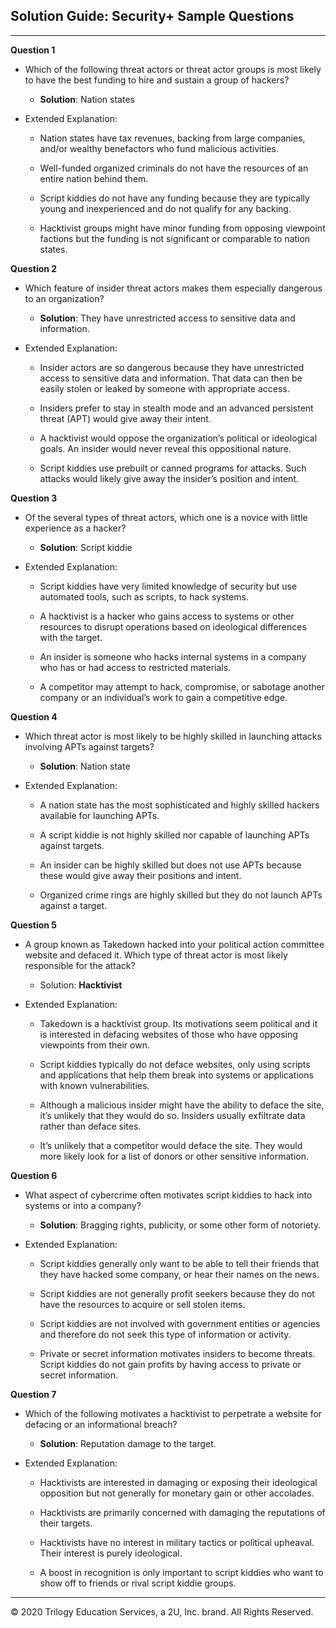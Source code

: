 ## Solution Guide: Security+ Sample Questions
---

**Question 1**

  - Which of the following threat actors or threat actor groups is most likely to have the best funding to hire and sustain a group of hackers?

    - **Solution**: Nation states

  - Extended Explanation:

    - Nation states have tax revenues, backing from large companies, and/or wealthy benefactors who fund malicious activities.

    - Well-funded organized criminals do not have the resources of an entire nation behind them.

    - Script kiddies do not have any funding because they are typically young and inexperienced and do not qualify for any backing.

    - Hacktivist groups might have minor funding from opposing viewpoint factions but the funding is not significant or comparable to nation states.


**Question 2**

  - Which feature of insider threat actors makes them especially dangerous to an organization?

    - **Solution**: They have unrestricted access to sensitive data and information.

  - Extended Explanation:

    - Insider actors are so dangerous because they have unrestricted access to sensitive data and information. That data can then be easily stolen or leaked by someone with appropriate access.

    - Insiders prefer to stay in stealth mode and an advanced persistent threat (APT) would give away their intent.

    - A hacktivist would oppose the organization’s political or ideological goals. An insider would never reveal this oppositional nature.

    - Script kiddies use prebuilt or canned programs for attacks. Such attacks would likely give away the insider’s position and intent.

**Question 3**

  - Of the several types of threat actors, which one is a novice with little experience as a hacker?

    - **Solution**: Script kiddie

  - Extended Explanation:

    - Script kiddies have very limited knowledge of security but use automated tools, such as scripts, to hack systems.
    
    - A hacktivist is a hacker who gains access to systems or other resources to disrupt operations based on ideological differences with the target.
    
    - An insider is someone who hacks internal systems in a company who has or had access to restricted materials.
    
    - A competitor may attempt to hack, compromise, or sabotage another company or an individual’s work to gain a competitive edge.

**Question 4**

  - Which threat actor is most likely to be highly skilled in launching attacks involving APTs against targets?
  
    - **Solution**: Nation state
  
  - Extended Explanation:

    - A nation state has the most sophisticated and highly skilled hackers available for launching APTs. 
    
    - A script kiddie is not highly skilled nor capable of launching APTs against targets. 
    
    - An insider can be highly skilled but does not use APTs because these would give away their positions and intent. 
    
    - Organized crime rings are highly skilled but they do not launch APTs against a target. 

**Question 5**

  - A group known as Takedown hacked into your political action committee website and defaced it. Which type of threat actor is most likely responsible for the attack?

  
    - Solution: **Hacktivist**
  
  - Extended Explanation:

    - Takedown is a hacktivist group. Its motivations seem political and it is interested in defacing websites of those who have opposing viewpoints from their own. 
    
    - Script kiddies typically do not deface websites, only using scripts and applications that help them break into systems or applications with known vulnerabilities. 
    
    - Although a malicious insider might have the ability to deface the site, it’s unlikely that they would do so. Insiders usually exfiltrate data rather than deface sites.
    
    - It’s unlikely that a competitor would deface the site. They would more likely look for a list of donors or other sensitive information.

**Question 6**

  - What aspect of cybercrime often motivates script kiddies to hack into systems or into a company?
  
    - **Solution**: Bragging rights, publicity, or some other form of notoriety.
  
  - Extended Explanation:

    - Script kiddies generally only want to be able to tell their friends that they have hacked some company, or hear their names on the news. 
   
    - Script kiddies are not generally profit seekers because they do not have the resources to acquire or sell stolen items. 
   
    - Script kiddies are not involved with government entities or agencies and therefore do not seek this type of information or activity. 
   
    - Private or secret information motivates insiders to become threats. Script kiddies do not gain profits by having access to private or secret information. 

**Question 7**

  - Which of the following motivates a hacktivist to perpetrate a website for defacing or an informational breach?
    
    - **Solution**: Reputation damage to the target.
  
  - Extended Explanation:

    - Hacktivists are interested in damaging or exposing their ideological opposition but not generally for monetary gain or other accolades. 
    
    - Hacktivists are primarily concerned with damaging the reputations of their targets. 
   
    - Hacktivists have no interest in military tactics or political upheaval. Their interest is purely ideological. 
   
    - A boost in recognition is only important to script kiddies who want to show off to friends or rival script kiddie groups.


---
 © 2020 Trilogy Education Services, a 2U, Inc. brand. All Rights Reserved.